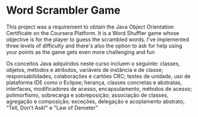 # Word Scrambler Game
This project was a requirement to obtain the Java Object Orientation Certificate on the Coursera Platform.
It is a Word Shuffler game whose objective is for the player to guess the scrambled words. 
I've implemented three levels of difficulty and there's also the option to ask for help using your points as the game gets even more challenging and fun

Os conceitos Java adquiridos neste curso incluem o seguinte:
classes, objetos, métodos e atributos, variáveis de instância e de classe; responsabilidades, colaborações e cartões CRC; testes de unidade, uso de plataforma IDE como o Eclipse; herança, classes concretas e abstratas, interfaces, modificadores de acesso, encapsulamento, métodos de acesso; polimorfismo, sobrecarga e sobreposição; associação de classes, agregação e composição; exceções, delegação e acoplamento abstrato, "Tell, Don't Ask!" e "Law of Demeter"

